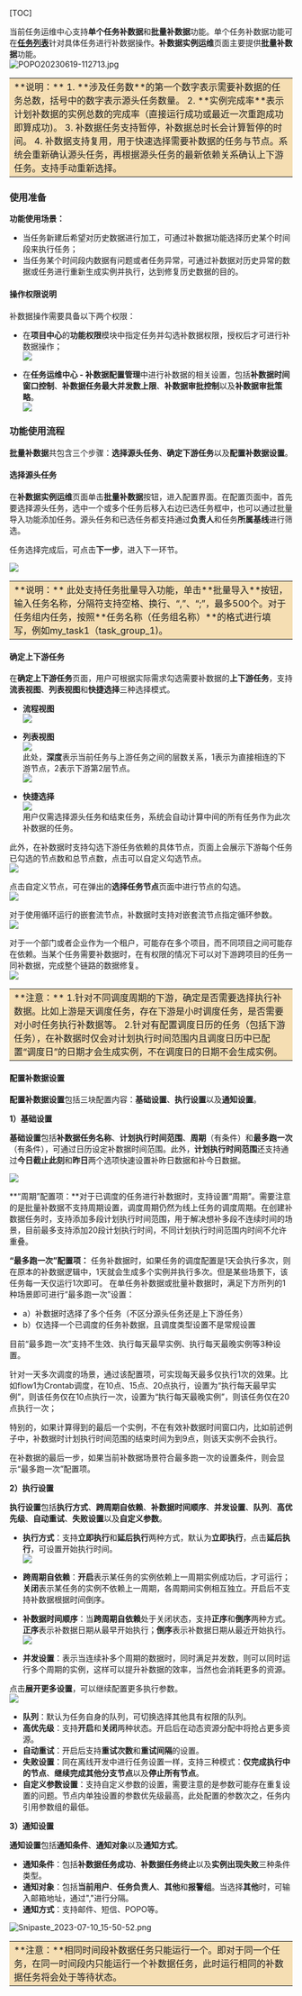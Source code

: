 [TOC]


当前任务运维中心支持**单个任务补数据**和**批量补数据**功能。单个任务补数据功能可在[**任务列表**](easytaskops_flow_lists.md)针对具体任务进行补数据操作。**补数据实例运维**页面主要提供**批量补数据**功能。  
![POPO20230619-112713.jpg](../attachments/202306/1769f1abbc6708a8.jpg "POPO20230619-112713.jpg")  

<table><tr><td bgcolor=#F5DEB3>
**说明：**  
1. **涉及任务数**的第一个数字表示需要补数据的任务总数，括号中的数字表示源头任务数量。  
2. **实例完成率**表示计划补数据的实例总数的完成率（直接运行成功或最近一次重跑成功即算成功)。  
3. 补数据任务支持暂停，补数据总时长会计算暂停的时间。  
4. 补数据支持复用，用于快速选择需要补数据的任务与节点。系统会重新确认源头任务，再根据源头任务的最新依赖关系确认上下游任务。支持手动重新选择。  
</td></tr></table>

### **使用准备**

**功能使用场景：**  
- 当任务新建后希望对历史数据进行加工，可通过补数据功能选择历史某个时间段来执行任务；
- 当任务某个时间段内数据有问题或者任务异常，可通过补数据对历史异常的数据或任务进行重新生成实例并执行，达到修复历史数据的目的。

#### **操作权限说明**

补数据操作需要具备以下两个权限：  

- 在**项目中心**的**功能权限**模块中指定任务并勾选补数据权限，授权后才可进行补数据操作；  
![](/documents/uploads/projects/EasyDataBook/202302/17412919753774bb.png)  

- 在**任务运维中心 - 补数据配置管理**中进行补数据的相关设置，包括**补数据时间窗口控制**、**补数据任务最大并发数上限**、**补数据审批控制**以及**补数据审批策略**。   
![](/documents/uploads/projects/EasyDataBook/202302/174129555d52220c.png)   

### **功能使用流程**

**批量补数据**共包含三个步骤：**选择源头任务**、**确定下游任务**以及**配置补数据设置**。  

#### **选择源头任务**  


在**补数据实例运维**页面单击**批量补数据**按钮，进入配置界面。在配置页面中，首先要选择源头任务，选中一个或多个任务后移入右边已选任务框中，也可以通过批量导入功能添加任务。源头任务和已选任务都支持通过**负责人**和任务**所属基线**进行筛选。  

任务选择完成后，可点击**下一步**，进入下一环节。  

![](/documents/uploads/projects/EasyDataBook/202204/16e3497e78396dea.png)   

<table><tr><td bgcolor=#F5DEB3>
**说明：** 此处支持任务批量导入功能，单击**批量导入**按钮，输入任务名称，分隔符支持空格、换行、“,”、“;”，最多500个。对于任务组内任务，按照**任务名称（任务组名称）**的格式进行填写，例如my_task1（task_group_1)。  
</td></tr></table>   

#### **确定上下游任务**

在**确定上下游任务**页面，用户可根据实际需求勾选需要补数据的**上下游任务**，支持**流表视图**、**列表视图**和**快捷选择**三种选择模式。  

- **流程视图**  
![](/documents/uploads/projects/EasyDataBook/202207/16fee581cdbca87f.png)  

- **列表视图**  
![](/documents/uploads/projects/EasyDataBook/202204/16e349aeb4f92974.png)  
此处，**深度**表示当前任务与上游任务之间的层数关系，1表示为直接相连的下游节点，2表示下游第2层节点。  
![](/documents/uploads/projects/EasyDataBook/202204/16e34a267b30470d.png)  

- **快捷选择**  
![](../attachments/202504/18352d97124fd59d.png)  
用户仅需选择源头任务和结束任务，系统会自动计算中间的所有任务作为此次补数据的任务。


此外，在补数据时支持勾选下游任务依赖的具体节点，页面上会展示下游每个任务已勾选的节点数和总节点数，点击可以自定义勾选节点。  
![](/documents/uploads/projects/EasyDataBook/202207/16fee6596c5b05bb.png)  

点击自定义节点，可在弹出的**选择任务节点**页面中进行节点的勾选。  
![](/documents/uploads/projects/EasyDataBook/202207/16fee670e3368dbe.png)  

对于使用循环运行的嵌套流节点，补数据时支持对嵌套流节点指定循环参数。  
![](/documents/uploads/projects/EasyDataBook/202302/17413d0457dc6220.png)  

对于一个部门或者企业作为一个租户，可能存在多个项目，而不同项目之间可能存在依赖。当某个任务需要补数据时，在有权限的情况下可以对下游跨项目的任务一同补数据，完成整个链路的数据修复。  
![](/documents/uploads/projects/EasyDataBook/202208/1708a3cae546e9b1.png)  

<table><tr><td bgcolor=#F5DEB3>
**注意：**  
1.针对不同调度周期的下游，确定是否需要选择执行补数据。比如上游是天调度任务，存在下游是小时调度任务，是否需要对小时任务执行补数据等。  
2.针对有配置调度日历的任务（包括下游任务），在补数据时仅会对计划执行时间范围内且调度日历中已配置“调度日”的日期才会生成实例，不在调度日的日期不会生成实例。  
</td></tr></table>

#### **配置补数据设置**

**配置补数据设置**包括三块配置内容：**基础设置**、**执行设置**以及**通知设置**。  

**1）基础设置**

**基础设置**包括**补数据任务名称**、**计划执行时间范围**、**周期**（有条件）和**最多跑一次**（有条件），可通过日历设定补数据时间范围。此外，**计划执行时间范围**还支持通过**今日截止此刻**和**昨日**两个选项快速设置补昨日数据和补今日数据。

![](/documents/uploads/projects/EasyDataBook/202304/175a6411222bcca1.png)

**“周期”配置项：**对于已调度的任务进行补数据时，支持设置“周期”。需要注意的是批量补数据不支持周期设置，调度周期仍然为线上任务的调度周期。在创建补数据任务时，支持添加多段计划执行时间范围，用于解决想补多段不连续时间的场景，目前最多支持添加20段计划执行时间，不同计划执行时间范围内时间不允许重叠。

**“最多跑一次”配置项：** 任务补数据时，如果任务的调度配置是1天会执行多次，则在原本的补数据逻辑中，1天就会生成多个实例并执行多次。但是某些场景下，该任务每一天仅运行1次即可。 在单任务补数据或批量补数据时，满足下方所列的1种场景即可进行“最多跑一次”设置：
- a）补数据时选择了多个任务（不区分源头任务还是上下游任务）
- b）仅选择一个已调度的任务补数据，且调度类型设置不是常规设置

目前“最多跑一次”支持不生效、执行每天最早实例、执行每天最晚实例等3种设置。

针对一天多次调度的场景，通过该配置项，可实现每天最多仅执行1次的效果。比如flow1为Crontab调度，在10点、15点、20点执行，设置为“执行每天最早实例”，则该任务仅在10点执行一次，设置为“执行每天最晚实例”，则该任务仅在20点执行一次；

特别的，如果计算得到的最后一个实例，不在有效补数据时间窗口内，比如前述例子中，补数据时计划执行时间范围的结束时间为到9点，则该天实例不会执行。

在补数据的最后一步，如果当前补数据场景符合最多跑一次的设置条件，则会显示“最多跑一次”配置项。

**2）执行设置**

**执行设置**包括**执行方式**、**跨周期自依赖**、**补数据时间顺序**、**并发设置**、**队列**、**高优先级**、**自动重试**、**失败设置**以及**自定义参数**。  

- **执行方式**：支持**立即执行**和**延后执行**两种方式，默认为**立即执行**，点击**延后执行**，可设置开始执行时间。  
![](/documents/uploads/projects/EasyDataBook/202204/16e34b24903e8fee.png)  

- **跨周期自依赖**：**开启**表示某任务的实例依赖上一周期实例成功后，才可运行；**关闭**表示某任务的实例不依赖上一周期，各周期间实例相互独立。开启后不支持补数据根据时间倒序。  

- **补数据时间顺序**：当**跨周期自依赖**处于关闭状态，支持**正序**和**倒序**两种方式。**正序**表示补数据日期从最早开始执行；**倒序**表示补数据日期从最近开始执行。  
![](/documents/uploads/projects/EasyDataBook/202204/16e34b980081f896.png)  

- **并发设置**：表示当连续补多个周期的数据时，同时满足并发数，则可以同时运行多个周期的实例，这样可以提升补数据的效率，当然也会消耗更多的资源。  

点击**展开更多设置**，可以继续配置更多执行参数。  
![](/documents/uploads/projects/EasyDataBook/202204/16e34bb0b012fe33.png)  

- **队列**：默认为任务自身的队列，可切换选择其他具有权限的队列。  
- **高优先级**：支持**开启**和**关闭**两种状态。开启后在动态资源分配中将抢占更多资源。  
- **自动重试**：开启后支持**重试次数**和**重试间隔**的设置。  
- **失败设置**：同在离线开发中进行任务设置一样，支持三种模式：**仅完成执行中的节点**、**继续完成其他分支节点**以及**停止所有节点**。  
- **自定义参数设置**：支持自定义参数的设置，需要注意的是参数可能存在重复设置的问题。节点内单独设置的参数优先级最高，此处配置的参数次之，任务内引用参数组的最低。   

**3）通知设置**

**通知设置**包括**通知条件**、**通知对象**以及**通知方式**。  

- **通知条件**：包括**补数据任务成功**、**补数据任务终止**以及**实例出现失败**三种条件类型。  
- **通知对象**：包括**当前用户**、**任务负责人**、**其他**和**报警组**。当选择**其他**时，可输入邮箱地址，通过","进行分隔。  
- **通知方式**：支持邮件、短信、POPO等。  

![Snipaste_2023-07-10_15-50-52.png](../attachments/202307/1770723e78ce8b42.png "Snipaste_2023-07-10_15-50-52.png")  

<table><tr><td bgcolor=#F5DEB3>
**注意：**相同时间段补数据任务只能运行一个。即对于同一个任务，在同一时间段内只能运行一个补数据任务，此时运行相同的补数据任务将会处于等待状态。
</td></tr></table>